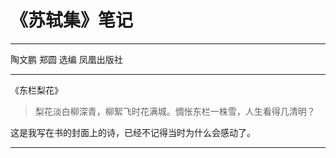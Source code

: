 # 《苏轼集》笔记 
----
陶文鹏 郑圆 选编 凤凰出版社

------
《东栏梨花》

> 梨花淡白柳深青，柳絮飞时花满城。惆怅东栏一株雪，人生看得几清明？


这是我写在书的封面上的诗，已经不记得当时为什么会感动了。

----